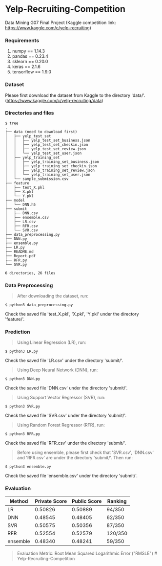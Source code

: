 # Yelp-Recruiting-Competition
Data Mining G07 Final Project (Kaggle competition link: https://www.kaggle.com/c/yelp-recruiting)
### Requirements
1. numpy == 1.14.3
2. pandas == 0.23.4
3. sklearn == 0.20.0
4. keras == 2.1.6
5. tensorflow == 1.9.0
### Dataset
Please first download the dataset from Kaggle to the directory 'data/'. (https://www.kaggle.com/c/yelp-recruiting/data)
### Directories and files
```
$ tree
.
├── data (need to download first)
│   ├── yelp_test_set
│   │   ├── yelp_test_set_business.json
│   │   ├── yelp_test_set_checkin.json
│   │   ├── yelp_test_set_review.json
│   │   └── yelp_test_set_user.json
│   ├── yelp_training_set
│   │   ├── yelp_training_set_business.json
│   │   ├── yelp_training_set_checkin.json
│   │   ├── yelp_training_set_review.json
│   │   └── yelp_training_set_user.json
│   └── sample_submission.csv
├── feature
│   ├── test_X.pkl
│   ├── X.pkl
│   └── Y.pkl
├── model
│   └── DNN.h5
├── submit
│   ├── DNN.csv
│   ├── ensemble.csv
│   ├── LR.csv
│   ├── RFR.csv
│   └── SVR.csv
├── data_preprocessing.py
├── DNN.py
├── ensemble.py
├── LR.py
├── README.md
├── Report.pdf
├── RFR.py
└── SVR.py

6 directories, 26 files
```
### Data Preprocessing
> After downloading the dataset, run:
```Shell
$ python3 data_preprocessing.py
```
Check the saved file 'test_X.pkl', 'X.pkl', 'Y.pkl' under the directory 'feature/'.
### Prediction
> Using Linear Regression (LR), run:
```Shell
$ python3 LR.py
```
Check the saved file 'LR.csv' under the directory 'submit/'.
> Using Deep Neural Network (DNN), run:
```Shell
$ python3 DNN.py
```
Check the saved file 'DNN.csv' under the directory 'submit/'.
> Using Support Vector Regressor (SVR), run:
```Shell
$ python3 SVR.py
```
Check the saved file 'SVR.csv' under the directory 'submit/'.
> Using Random Forest Regressor (RFR), run:
```Shell
$ python3 RFR.py
```
Check the saved file 'RFR.csv' under the directory 'submit/'.
> Before using ensemble, please first check that 'SVR.csv', 'DNN.csv' and 'RFR.csv' are under the directory 'submit/'.
> Then run:
```Shell
$ python3 ensemble.py
```
Check the saved file 'ensemble.csv' under the directory 'submit/'.
### Evaluation
|Method|Private Score|Public Score|Ranking
|---|---|---|---
|LR|0.50826|0.50889|94/350
|DNN|0.48545|0.48405|62/350
|SVR|0.50575|0.50356|87/350
|RFR|0.52554|0.52579|120/350
|ensemble|0.48340|0.48241|59/350
> Evaluation Metric: Root Mean Squared Logarithmic Error ("RMSLE") 
#   Y e l p - R e c r u i t i n g - C o m p e t i t i o n  
 
